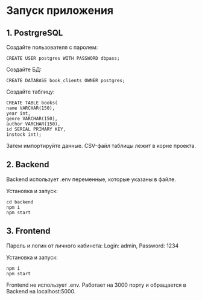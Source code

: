 # Запуск приложения #
## 1. PostrgreSQL ##

Создайте пользователя с паролем:
```
CREATE USER postgres WITH PASSWORD dbpass;
```
Создайте БД:
```
CREATE DATABASE book_clients OWNER postgres;
```
Создайте таблицу:
```
CREATE TABLE books(
name VARCHAR(150),
year int,
genre VARCHAR(150),
author VARCHAR(150),
id SERIAL PRIMARY KEY,
instock int);
```
Затем импортируйте данные.
CSV-файл таблицы лежит в корне проекта.

## 2. Backend
Backend использует .env переменные, которые указаны в файле.

Установка и запуск:
```
cd backend
npm i
npm start
```

## 3. Frontend ##
Пароль и логин от личного кабинета:
Login: admin,
Password: 1234

Установка и запуск:
```
npm i
npm start
```
Frontend не использует .env. Работает на 3000 порту и обращается в Backend на localhost:5000.




